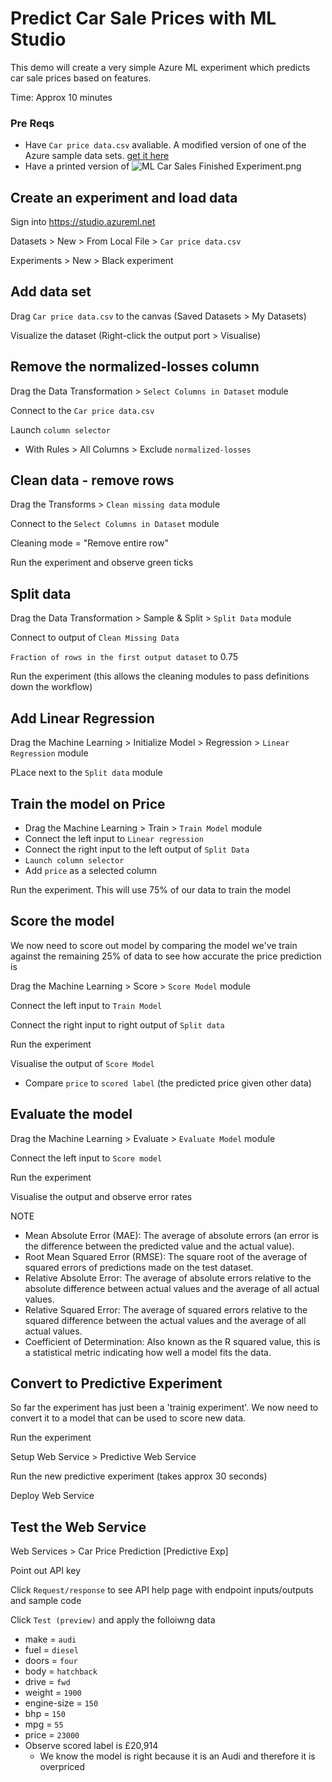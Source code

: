 # Predict Car Sale Prices with ML Studio
This demo will create a very simple Azure ML experiment which predicts car sale prices based on features.

Time: Approx 10 minutes

### Pre Reqs
* Have `Car price data.csv` avaliable. A modified version of one of the Azure sample data sets. [get it here](https://raw.githubusercontent.com/martinkearn/Content/master/Demos/Machine%20Learning%20and%20Cognitive/ML%20Supporting%20Files/Car%20price%20data.csv)
* Have a printed version of ![ML Car Sales Finished Experiment.png](https://github.com/martinkearn/Content/raw/master/Demos/Machine%20Learning%20and%20Cognitive/ML%20Supporting%20Files/ML%20Car%20Sales%20Finished%20Experiment.PNG)

## Create an experiment and load data
Sign into https://studio.azureml.net

Datasets > New > From Local File >  `Car price data.csv`

Experiments > New > Black experiment

## Add data set

Drag `Car price data.csv` to the canvas (Saved Datasets > My Datasets)

Visualize the dataset (Right-click the output port > Visualise)

## Remove the normalized-losses column
Drag the Data Transformation > `Select Columns in Dataset` module

Connect to the `Car price data.csv`

Launch `column selector`
* With Rules > All Columns > Exclude `normalized-losses`

## Clean data - remove rows
Drag the Transforms > `Clean missing data` module

Connect to the `Select Columns in Dataset` module

Cleaning mode = "Remove entire row"

Run the experiment and observe green ticks

## Split data
Drag the Data Transformation > Sample & Split > `Split Data` module

Connect to output of `Clean Missing Data`

`Fraction of rows in the first output dataset` to 0.75

Run the experiment (this allows the cleaning modules to pass definitions down the workflow)

## Add Linear Regression
Drag the Machine Learning > Initialize Model > Regression > `Linear Regression` module

PLace next to the `Split data` module

## Train the model on Price
* Drag the Machine Learning > Train > `Train Model` module
* Connect the left input to `Linear regression`
* Connect the right input to the left output of `Split Data`
* `Launch column selector`
* Add `price` as a selected column

Run the experiment. This will use 75% of our data to train the model

## Score the model
We now need to score out model by comparing the model we've train against the remaining 25% of data to see how accurate the price prediction is

Drag the Machine Learning > Score > `Score Model` module

Connect the left input to `Train Model`

Connect the right input to right output of `Split data`

Run the experiment

Visualise the output of `Score Model`
* Compare `price` to `scored label` (the predicted price given other data)

## Evaluate the model
Drag the Machine Learning > Evaluate > `Evaluate Model` module

Connect the left input to `Score model`

Run the experiment

Visualise the output and observe error rates

NOTE
* Mean Absolute Error (MAE): The average of absolute errors (an error is the difference between the predicted value and the actual value).
* Root Mean Squared Error (RMSE): The square root of the average of squared errors of predictions made on the test dataset.
* Relative Absolute Error: The average of absolute errors relative to the absolute difference between actual values and the average of all actual values.
* Relative Squared Error: The average of squared errors relative to the squared difference between the actual values and the average of all actual values.
* Coefficient of Determination: Also known as the R squared value, this is a statistical metric indicating how well a model fits the data.

## Convert to Predictive Experiment
So far the experiment has just been a 'trainig experiment'. We now need to convert it to a model that can be used to score new data.

Run the experiment

Setup Web Service > Predictive Web Service

Run the new predictive experiment (takes approx 30 seconds)

Deploy Web Service

## Test the Web Service
Web Services > Car Price Prediction [Predictive Exp]

Point out API key

Click `Request/response` to see API help page with endpoint inputs/outputs and sample code

Click `Test (preview)` and apply the folloiwng data
* make = `audi`
* fuel = `diesel`
* doors =  `four`
* body = `hatchback`
* drive = `fwd`
* weight = `1900`
* engine-size = `150`
* bhp = `150`
* mpg = `55`
* price = `23000`
* Observe scored label is £20,914
    * We know the model is right because it is an Audi and therefore it is overpriced
